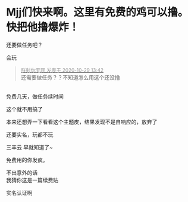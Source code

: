 # Mjj们快来啊。这里有免费的鸡可以撸。快把他撸爆炸！


还要做任务吧？

会玩

<div class="quote"><blockquote><font size="2"><a href="https://www.hostloc.com/forum.php?mod=redirect&amp;goto=findpost&amp;pid=9368969&amp;ptid=759783" target="_blank"><font color="#999999">朕射你无罪 发表于 2020-10-29 13:42</font></a></font><br />
还需要做任务？？不知道怎么用这个还没撸</blockquote></div><br />
免费几天，做任务续时间

这个就不用搞了&nbsp;&nbsp;

本来还想弄一下看看这个主题皮，结果发现不是自响应的，放弃了

还要实名，玩都不玩

三丰云 早就知道了~<img id="aimg_kWzUv" onclick="zoom(this, this.src, 0, 0, 0)" class="zoom" src="https://cdn.jsdelivr.net/gh/hishis/forum-master/public/images/patch.gif" onmouseover="img_onmouseoverfunc(this)" onload="thumbImg(this)" border="0" alt="" />

免费用的你发疯。

不出意外的话<br />
我猜你这是一篇续费贴<img src="static/image/smiley/default/lol.gif" smilieid="12" border="0" alt="" />

实名认证啊
